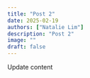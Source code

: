 ```yaml
---
title: "Post 2"
date: 2025-02-19
authors: ["Natalie Lim"]
description: "Post 2"
image: ""
draft: false
---
```


Update content